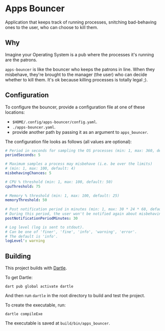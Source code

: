 # Apps Bouncer

Application that keeps track of running processes,
snitching bad-behaving ones to the user, who can choose to kill them.

## Why

Imagine your Operating System is a pub where the processes it's running are the patrons.

`apps-bouncer` is like the bouncer who keeps the patrons in line.
When they misbehave, they're brought to the manager (the user) who can decide whether to kill them.
It's ok because killing processes is totally legal ;).

## Configuration

To configure the bouncer, provide a configuration file at one of these locations:

* `$HOME/.config/apps-bouncer/config.yaml`.
* `./apps-bouncer.yaml`.
* provide another path by passing it as an argument to `apps_bouncer`.

The configuration file looks as follows (all values are optional):

```yaml
# Period in seconds for sampling the OS processes (min: 1, max: 360, default: 2)
periodSeconds: 5

# Maximum samples a process may misbehave (i.e. be over the limits)
# (min: 1, max: 100, default: 4)
misbehavingChances: 5

# CPU % threshold (min: 1, max: 100, default: 50)
cpuThreshold: 75
  
# Memory % threshold (min: 1, max: 100, default: 25)
memoryThreshold: 50
  
# Post notification period in minutes (min: 1, max: 30 * 24 * 60, default: 60).
# During this period, the user won't be notified again about misbehaving processes.
postNotificationPeriodMinutes: 30

# Log level (log is sent to stdout).
# Can be one of 'finer', 'fine', 'info', 'warning', 'error'.
# The default is 'info'.
logLevel': warning
```

## Building

This project builds with [Dartle](https://renatoathaydes.github.io/dartle-website/).

To get Dartle:

```shell
dart pub global activate dartle
```

And then run `dartle` in the root directory to build and test the project.

To create the executable, run:

```shell
dartle compileExe
```

The executable is saved at `build/bin/apps_bouncer`.
